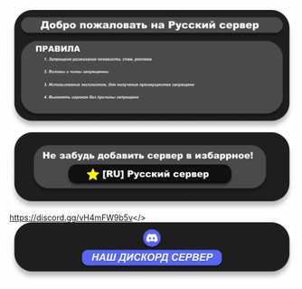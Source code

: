 ![](https://raw.githubusercontent.com/FPh0eniX/mordhauStartScreen/refs/heads/main/MOTD.png)
![](https://raw.githubusercontent.com/FPh0eniX/mordhauStartScreen/refs/heads/main/Favorite.png)
<a id="Ссылка на наш Discord сервер ->">https://discord.gg/vH4mFW9b5v</>
![](https://raw.githubusercontent.com/FPh0eniX/mordhauStartScreen/refs/heads/main/Discord.png)

